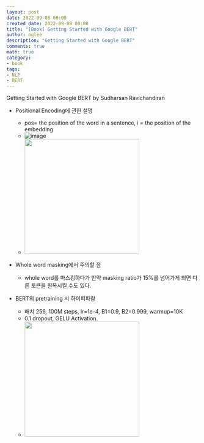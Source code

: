 ```yaml
---
layout: post
date: 2022-09-08 00:00
created_date: 2022-09-08 00:00
title: "[Book] Getting Started with Google BERT"
author: oglee
description: "Getting Started with Google BERT"
comments: true
math: true
category:
- book
tags:
- NLP
- BERT
---
```


Getting Started with Google BERT by Sudharsan Ravichandiran
<!--more-->

- Positional Encoding에 관한 설명
  - pos= the position of the word in a sentence, i = the position of the embedding
  - ![image](https://user-images.githubusercontent.com/18374514/188919880-c7da1047-f3fa-48c6-b3e1-e98ff17624a0.png)
  - <img src="https://user-images.githubusercontent.com/18374514/188919806-0d726905-a441-489a-8c4e-867b8952b893.png" width="300">

- Whole word masking에서 주의할 점
  - whole word를 마스킹하다가 만약 masking ratio가 15%를 넘어가게 되면 다른 토큰을 원복시킬 수도 있다.

- BERT의 pretraining 시 하이퍼파람
  - 배치 256, 100M steps, lr=1e-4, B1=0.9, B2=0.999, warmup=10K
  - 0.1 dropout, GELU Activation.
  - <img src="https://user-images.githubusercontent.com/18374514/188924033-29df04ec-918a-4808-a7ec-cc243bfc6956.png" width="300">
